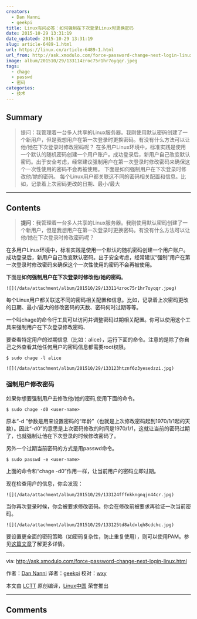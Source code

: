```yaml
---
creators:
  - Dan Nanni
  - geekpi
title: Linux有问必答：如何强制在下次登录Linux时更换密码
date: 2015-10-29 13:31:19
date_updated: 2015-10-29 13:31:19
slug: article-6489-1.html
url: https://linux.cn/article-6489-1.html
url_from: http://ask.xmodulo.com/force-password-change-next-login-linux.html
image: album/201510/29/133114zroc75r1hr7oyqqr.jpeg
tags:
  - chage
  - passwd
  - 密码
categories:
  - 技术
---
```


## Summary

> 提问：我管理着一台多人共享的Linux服务器。我刚使用默认密码创建了一个新用户，但是我想用户在第一次登录时更换密码。有没有什么方法可以让他/她在下次登录时修改密码呢？  在多用户Linux环境中，标准实践是使用一个默认的随机密码创建一个用户账户。成功登录后，新用户自己改变默认密码。出于安全考虑，经常建议强制用户在第一次登录时修改密码来确保这个一次性使用的密码不会再被使用。 下面是如何强制用户在下次登录时修改他/她的密码。  每个Linux用户都关联这不同的密码相关配置和信息。比如，记录着上次密码更改的日期、最小/最大

***

<!-- more -->

## Contents

> 
> **提问**：我管理着一台多人共享的Linux服务器。我刚使用默认密码创建了一个新用户，但是我想用户在第一次登录时更换密码。有没有什么方法可以让他/她在下次登录时修改密码呢？
> 
> 
> 

在多用户Linux环境中，标准实践是使用一个默认的随机密码创建一个用户账户。成功登录后，新用户自己改变默认密码。出于安全考虑，经常建议“强制”用户在第一次登录时修改密码来确保这个一次性使用的密码不会再被使用。

下面是**如何强制用户在下次登录时修改他/她的密码**。

`![](/data/attachment/album/201510/29/133114zroc75r1hr7oyqqr.jpeg)`

每个Linux用户都关联这不同的密码相关配置和信息。比如，记录着上次密码更改的日期、最小/最大的修改密码的天数、密码何时过期等等。

一个叫chage的命令行工具可以访问并调整密码过期相关配置。你可以使用这个工具来强制用户在下次登录修改密码、

要查看特定用户的过期信息（比如：alice），运行下面的命令。注意的是除了你自己之外查看其他任何用户的密码信息都需要root权限。

```shell
$ sudo chage -l alice 
```

`![](/data/attachment/album/201510/29/133123htznf6z3yesedzzi.jpg)`

### 强制用户修改密码

如果你想要强制用户去修改他/她的密码,使用下面的命令。

```shell
$ sudo chage -d0 <user-name> 
```

原本“-d ”参数是用来设置密码的“年龄”（也就是上次修改密码起到1970/1/1起的天数）。因此“-d0”的意思是上次密码修改的时间是1970/1/1，这就让当前的密码过期了，也就强制让他在下次登录的时候修改密码了。

另外一个过期当前密码的方式是用passwd命令。

```shell
$ sudo passwd -e <user-name> 
```

上面的命令和“chage -d0”作用一样，让当前用户的密码立即过期。

现在检查用户的信息，你会发现：

`![](/data/attachment/album/201510/29/133124fffnkkngnqjn44cr.jpg)`

当你再次登录时候，你会被要求修改密码。你会在修改前被要求再验证一次当前密码。

`![](/data/attachment/album/201510/29/133125td8aldxlqh8cdchc.jpg)`

要设置更全面的密码策略（如密码复杂性，防止重复使用），则可以使用PAM。参见[这篇文章](http://xmodulo.com/set-password-policy-linux.html)了解更多详情。

---

via: <http://ask.xmodulo.com/force-password-change-next-login-linux.html>

作者：[Dan Nanni](http://ask.xmodulo.com/author/nanni) 译者：[geekpi](https://github.com/geekpi) 校对：[wxy](https://github.com/wxy)

本文由 [LCTT](https://github.com/LCTT/TranslateProject) 原创编译，[Linux中国](https://linux.cn/) 荣誉推出

***

## Comments
